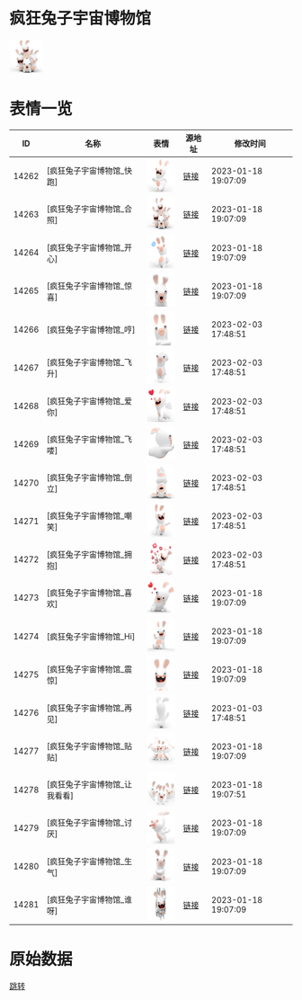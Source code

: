 # 疯狂兔子宇宙博物馆

<img src="./cover.png" height="60" alt="cover" />

# 表情一览

|ID|名称|表情|源地址|修改时间|
|----|----|----|----|----|
|14262|[疯狂兔子宇宙博物馆_快跑]|<img src="./pic/014262_%5B疯狂兔子宇宙博物馆_快跑%5D.png" height="60" alt="快跑"/>|[链接](https://i0.hdslb.com/bfs/emote/b4766c288e3b00ca50718635873516faf6883b7c.png)|2023-01-18 19:07:09|
|14263|[疯狂兔子宇宙博物馆_合照]|<img src="./pic/014263_%5B疯狂兔子宇宙博物馆_合照%5D.png" height="60" alt="合照"/>|[链接](https://i0.hdslb.com/bfs/emote/ea293f6bf126734269b90c6de2bc74d7c7d16c83.png)|2023-01-18 19:07:09|
|14264|[疯狂兔子宇宙博物馆_开心]|<img src="./pic/014264_%5B疯狂兔子宇宙博物馆_开心%5D.png" height="60" alt="开心"/>|[链接](https://i0.hdslb.com/bfs/emote/34c39e9e5446dfd3ff33686f001b712c781d4545.png)|2023-01-18 19:07:09|
|14265|[疯狂兔子宇宙博物馆_惊喜]|<img src="./pic/014265_%5B疯狂兔子宇宙博物馆_惊喜%5D.png" height="60" alt="惊喜"/>|[链接](https://i0.hdslb.com/bfs/emote/563ddbbc62abf94daa43b2734725211a2605a4c1.png)|2023-01-18 19:07:09|
|14266|[疯狂兔子宇宙博物馆_哼]|<img src="./pic/014266_%5B疯狂兔子宇宙博物馆_哼%5D.png" height="60" alt="哼"/>|[链接](https://i0.hdslb.com/bfs/emote/daf7e127263fd4388987bb191e349579b7b4923b.png)|2023-02-03 17:48:51|
|14267|[疯狂兔子宇宙博物馆_飞升]|<img src="./pic/014267_%5B疯狂兔子宇宙博物馆_飞升%5D.png" height="60" alt="飞升"/>|[链接](https://i0.hdslb.com/bfs/emote/ae53321435fedc26ea4a744efac2f1bcf4362957.png)|2023-02-03 17:48:51|
|14268|[疯狂兔子宇宙博物馆_爱你]|<img src="./pic/014268_%5B疯狂兔子宇宙博物馆_爱你%5D.png" height="60" alt="爱你"/>|[链接](https://i0.hdslb.com/bfs/emote/091b8f4035f0c174a00ad2225ad9202df9a1049b.png)|2023-02-03 17:48:51|
|14269|[疯狂兔子宇宙博物馆_飞喽]|<img src="./pic/014269_%5B疯狂兔子宇宙博物馆_飞喽%5D.png" height="60" alt="飞喽"/>|[链接](https://i0.hdslb.com/bfs/emote/4d5fbc6342c3c31fd3224c6016a9799df7e44015.png)|2023-02-03 17:48:51|
|14270|[疯狂兔子宇宙博物馆_倒立]|<img src="./pic/014270_%5B疯狂兔子宇宙博物馆_倒立%5D.png" height="60" alt="倒立"/>|[链接](https://i0.hdslb.com/bfs/emote/a5a0a207c5147162ef5a614923cb6b12a66da8a5.png)|2023-02-03 17:48:51|
|14271|[疯狂兔子宇宙博物馆_嘲笑]|<img src="./pic/014271_%5B疯狂兔子宇宙博物馆_嘲笑%5D.png" height="60" alt="嘲笑"/>|[链接](https://i0.hdslb.com/bfs/emote/205078c02f12781b2506c896861c23d87e7e0ece.png)|2023-02-03 17:48:51|
|14272|[疯狂兔子宇宙博物馆_拥抱]|<img src="./pic/014272_%5B疯狂兔子宇宙博物馆_拥抱%5D.png" height="60" alt="拥抱"/>|[链接](https://i0.hdslb.com/bfs/emote/616532ad15435890a2e94ffc96188d444e98f339.png)|2023-02-03 17:48:51|
|14273|[疯狂兔子宇宙博物馆_喜欢]|<img src="./pic/014273_%5B疯狂兔子宇宙博物馆_喜欢%5D.png" height="60" alt="喜欢"/>|[链接](https://i0.hdslb.com/bfs/emote/dcd3940f462b7ec82bac77c535330b5e17143e6e.png)|2023-01-18 19:07:09|
|14274|[疯狂兔子宇宙博物馆_Hi]|<img src="./pic/014274_%5B疯狂兔子宇宙博物馆_Hi%5D.png" height="60" alt="Hi"/>|[链接](https://i0.hdslb.com/bfs/emote/ebe3220bd10482ca7d6ee7b9aacf9aa92350965b.png)|2023-01-18 19:07:09|
|14275|[疯狂兔子宇宙博物馆_震惊]|<img src="./pic/014275_%5B疯狂兔子宇宙博物馆_震惊%5D.png" height="60" alt="震惊"/>|[链接](https://i0.hdslb.com/bfs/emote/5073cc6d2a2528eace620dc9abade4c103900cfc.png)|2023-01-18 19:07:09|
|14276|[疯狂兔子宇宙博物馆_再见]|<img src="./pic/014276_%5B疯狂兔子宇宙博物馆_再见%5D.png" height="60" alt="再见"/>|[链接](https://i0.hdslb.com/bfs/emote/eebc16bbcb4f6e6a4f5c86fa99a14a44111b2a71.png)|2023-01-03 17:48:51|
|14277|[疯狂兔子宇宙博物馆_贴贴]|<img src="./pic/014277_%5B疯狂兔子宇宙博物馆_贴贴%5D.png" height="60" alt="贴贴"/>|[链接](https://i0.hdslb.com/bfs/emote/3cfff9f189a410b163fe93a20cc37f7e532fe0c4.png)|2023-01-18 19:07:09|
|14278|[疯狂兔子宇宙博物馆_让我看看]|<img src="./pic/014278_%5B疯狂兔子宇宙博物馆_让我看看%5D.png" height="60" alt="让我看看"/>|[链接](https://i0.hdslb.com/bfs/emote/765bb682ba1c9daa429860060b37fa2f656ac4e2.png)|2023-01-18 19:07:51|
|14279|[疯狂兔子宇宙博物馆_讨厌]|<img src="./pic/014279_%5B疯狂兔子宇宙博物馆_讨厌%5D.png" height="60" alt="讨厌"/>|[链接](https://i0.hdslb.com/bfs/emote/57eda01494db813552660b2cbfdef14889f1318e.png)|2023-01-18 19:07:09|
|14280|[疯狂兔子宇宙博物馆_生气]|<img src="./pic/014280_%5B疯狂兔子宇宙博物馆_生气%5D.png" height="60" alt="生气"/>|[链接](https://i0.hdslb.com/bfs/emote/11eb08800ada7bfa8e9e66d8e2c7d3286442bcaf.png)|2023-01-18 19:07:09|
|14281|[疯狂兔子宇宙博物馆_谁呀]|<img src="./pic/014281_%5B疯狂兔子宇宙博物馆_谁呀%5D.png" height="60" alt="谁呀"/>|[链接](https://i0.hdslb.com/bfs/emote/e1da8b434be8aa0160a122fee438515b6d87947e.png)|2023-01-18 19:07:09|

# 原始数据

[跳转](./raw.json)

